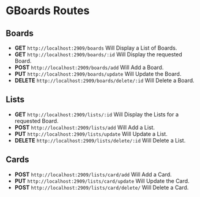 # GBoards Routes

## Boards

- **GET** `http://localhost:2909/boards` Will Display a List of Boards.
- **GET** `http://localhost:2909/boards/:id` Will Display the requested Board.
- **POST** `http://localhost:2909/boards/add` Will Add a Board.
- **PUT** `http://localhost:2909/boards/update` Will Update the Board.
- **DELETE** `http://localhost:2909/boards/delete/:id` Will Delete a Board.


## Lists

- **GET** `http://localhost:2909/lists/:id` Will Display the Lists for a requested Board.
- **POST** `http://localhost:2909/lists/add` Will Add a List.
- **PUT** `http://localhost:2909/lists/update` Will Update a List.
- **DELETE** `http://localhost:2909/lists/delete/:id` Will Delete a List.


## Cards

- **POST** `http://localhost:2909/lists/card/add` Will Add a Card.
- **PUT** `http://localhost:2909/lists/card/update` Will Update the Card.
- **POST** `http://localhost:2909/lists/card/delete/` Will Delete a Card.